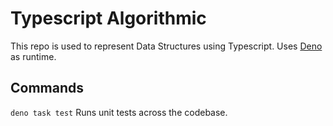# Typescript Algorithmic

This repo is used to represent Data Structures using Typescript. Uses [Deno](https://deno.land/) as runtime.

## Commands

`deno task test` Runs unit tests across the codebase.
